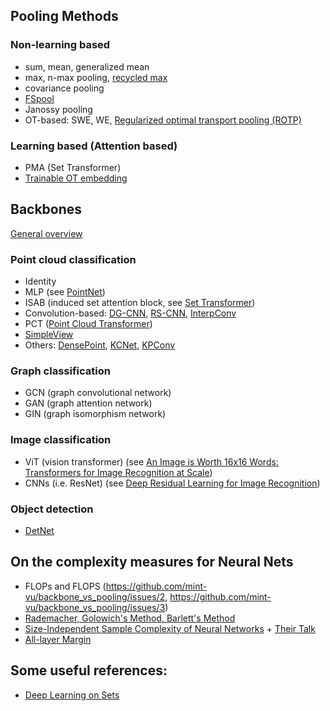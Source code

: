 ## Pooling Methods
### Non-learning based
* sum, mean, generalized mean
* max, n-max pooling, [recycled max](https://openaccess.thecvf.com/content/CVPR2022/html/Chen_Why_Discard_if_You_Can_Recycle_A_Recycling_Max_Pooling_CVPR_2022_paper.html)
* covariance pooling
* [FSpool](https://github.com/Cyanogenoid/fspool)
* Janossy pooling
* OT-based: SWE, WE, [Regularized optimal transport pooling (ROTP)](https://arxiv.org/pdf/2212.06339.pdf)
### Learning based (Attention based)
* PMA (Set Transformer)
* [Trainable OT embedding](https://openreview.net/forum?id=ZK6vTvb84s)
## Backbones
[General overview](https://arxiv.org/pdf/2206.08016.pdf)
### Point cloud classification
* Identity
* MLP (see [PointNet](https://arxiv.org/pdf/1612.00593.pdf))
* ISAB (induced set attention block, see [Set Transformer](https://arxiv.org/pdf/1810.00825.pdf))
* Convolution-based: [DG-CNN](https://arxiv.org/pdf/1801.07829.pdf), [RS-CNN](https://arxiv.org/pdf/1904.07601.pdf), [InterpConv](https://arxiv.org/pdf/1908.04512.pdf)
* PCT ([Point Cloud Transformer](https://arxiv.org/pdf/2012.09688.pdf))
* [SimpleView](https://arxiv.org/pdf/2106.05304.pdf)
* Others: [DensePoint](https://arxiv.org/pdf/1909.03669.pdf), [KCNet](https://arxiv.org/pdf/1712.06760.pdf), [KPConv](https://arxiv.org/pdf/1904.08889.pdf)
### Graph classification
* GCN (graph convolutional network)
* GAN (graph attention network)
* GIN (graph isomorphism network)
### Image classification
* ViT (vision transformer) (see [An Image is Worth 16x16 Words: Transformers for Image Recognition at Scale](https://arxiv.org/pdf/2010.11929.pdf))
* CNNs (i.e. ResNet) (see [Deep Residual Learning for Image Recognition](https://arxiv.org/pdf/1512.03385.pdf))
### Object detection
* [DetNet](https://arxiv.org/pdf/1804.06215.pdf)
## On the complexity measures for Neural Nets
* FLOPs and FLOPS (https://github.com/mint-vu/backbone_vs_pooling/issues/2, https://github.com/mint-vu/backbone_vs_pooling/issues/3)
* [Rademacher, Golowich's Method, Barlett's Method](https://github.com/mint-vu/backbone_vs_pooling/issues/1)
* [Size-Independent Sample Complexity of Neural Networks](https://arxiv.org/abs/1712.06541) + [Their Talk](https://www.youtube.com/watch?v=3nhavy2sUEA)
* [All-layer Margin](https://openreview.net/pdf?id=HJe_yR4Fwr)
## Some useful references: 

* [Deep Learning on Sets](https://fabianfuchsml.github.io/learningonsets/#fn:limitations_result)

